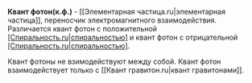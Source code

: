**Квант фотон(к.ф.)** -  [[Элементарная частица.ru|элементарная частица]], переносчик электромагнитного взаимодействия. Различается квант фотон с положительной [[Cпиральность.ru|cпиральностью]]($к.ф.^+$) и квант фотон с отрицательной [[Cпиральность.ru|cпиральностью]]($к.ф.^-$). 

Квант фотоны не взимодействуют между собой. Квант фотон взаимодействует только с [[Квант гравитон.ru|квант гравитонами]].